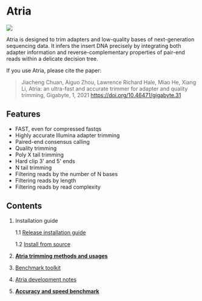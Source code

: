 # Atria
![](https://img.shields.io/github/downloads/cihga39871/Atria/total)
 
Atria is designed to trim adapters and low-quality bases of next-generation sequencing data. It infers the insert DNA precisely by integrating both adapter information and reverse-complementary properties of pair-end reads within a delicate decision tree.

If you use Atria, please cite the paper:
> Jiacheng Chuan, Aiguo Zhou, Lawrence Richard Hale, Miao He, Xiang Li, Atria: an ultra-fast and accurate trimmer for adapter and quality trimming, Gigabyte, 1, 2021  https://doi.org/10.46471/gigabyte.31

## Features

- FAST, even for compressed fastqs
- Highly accurate Illumina adapter trimming
- Paired-end consensus calling
- Quality trimming
- Poly X tail trimming
- Hard clip 3' and 5' ends
- N tail trimming
- Filtering reads by the number of N bases
- Filtering reads by length
- Filtering reads by read complexity

## Contents

1. Installation guide

   1.1 [Release installation guide](docs/1.1.Release_installation_guide.md)

   1.2 [Install from source](docs/1.2.Install_from_source.md)

2. **[Atria trimming methods and usages](docs/2.Atria_trimming_methods_and_usages.md)**

3. [Benchmark toolkit](docs/3.Benchmark_toolkit.md)

4. [Atria development notes](docs/4.Development_notes.md)

5. **[Accuracy and speed benchmark](docs/5.Accuracy_and_speed_benchmark.md)**
